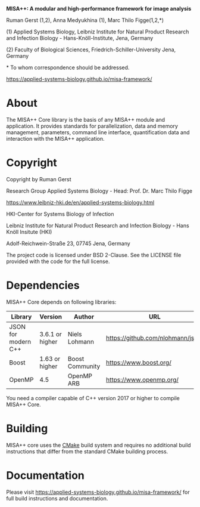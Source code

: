 **MISA++: A modular and high-performance framework for image analysis**

Ruman Gerst (1,2), Anna Medyukhina (1), Marc Thilo Figge(1,2,\*)

(1) Applied Systems Biology, Leibniz Institute for Natural Product Research and Infection Biology - Hans-Knöll-Institute, Jena, Germany

(2) Faculty of Biological Sciences, Friedrich-Schiller-University Jena, Germany

\* To whom correspondence should be addressed.

https://applied-systems-biology.github.io/misa-framework/

# About

The MISA++ Core library is the basis of any MISA++ module and application.
It provides standards for parallelization, data and memory management,
parameters, command line interface, quantification data and interaction
with the MISA++ application.

# Copyright

Copyright by Ruman Gerst

Research Group Applied Systems Biology - Head: Prof. Dr. Marc Thilo Figge

https://www.leibniz-hki.de/en/applied-systems-biology.html

HKI-Center for Systems Biology of Infection

Leibniz Institute for Natural Product Research and Infection Biology - Hans Knöll Insitute (HKI)

Adolf-Reichwein-Straße 23, 07745 Jena, Germany

The project code is licensed under BSD 2-Clause.
See the LICENSE file provided with the code for the full license.

# Dependencies

MISA++ Core depends on following libraries:

| Library             | Version         | Author          | URL                               |
| ------------------- | --------------- | --------------- | --------------------------------- |
| JSON for modern C++ | 3.6.1 or higher | Niels Lohmann   | https://github.com/nlohmann/json/ |
| Boost               | 1.63 or higher  | Boost Community | https://www.boost.org/            |
| OpenMP              | 4.5             | OpenMP ARB      | https://www.openmp.org/           |

You need a compiler capable of C++ version 2017 or higher to compile MISA++ Core.

# Building

MISA++ core uses the [CMake](https://cmake.org/) build system and requires no
additional build instructions that differ from the standard CMake building process.

# Documentation

Please visit https://applied-systems-biology.github.io/misa-framework/ for full build instructions and documentation.
